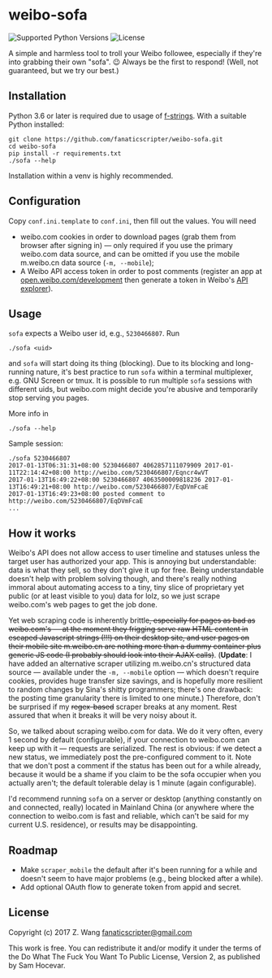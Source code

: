 # weibo-sofa

![Supported Python Versions](https://img.shields.io/badge/python-3.6-blue.svg?maxAge=2592000)
![License](https://img.shields.io/badge/license-WTFPL-blue.svg?maxAge=2592000)

A simple and harmless tool to troll your Weibo followee, especially if they're into grabbing their own "sofa". 😉 Always be the first to respond! (Well, not guaranteed, but we try our best.)

## Installation

Python 3.6 or later is required due to usage of [f-strings](https://docs.python.org/3.6/whatsnew/3.6.html#whatsnew36-pep498). With a suitable Python installed:

```
git clone https://github.com/fanaticscripter/weibo-sofa.git
cd weibo-sofa
pip install -r requirements.txt
./sofa --help
```

Installation within a venv is highly recommended.

## Configuration

Copy `conf.ini.template` to `conf.ini`, then fill out the values. You will need

- weibo.com cookies in order to download pages (grab them from browser after signing in) — only required if you use the primary weibo.com data source, and can be omitted if you use the mobile m.weibo.cn data source (`-m, --mobile`);
- A Weibo API access token in order to post comments (register an app at [open.weibo.com/development](http://open.weibo.com/development) then generate a token in Weibo's [API explorer](http://open.weibo.com/tools/apitest.php)).

## Usage

`sofa` expects a Weibo user id, e.g., `5230466807`. Run

```
./sofa <uid>
```

and `sofa` will start doing its thing (blocking). Due to its blocking and long-running nature, it's best practice to run `sofa` within a terminal multiplexer, e.g. GNU Screen or tmux. It is possible to run multiple `sofa` sessions with different uids, but weibo.com might decide you're abusive and temporarily stop serving you pages.

More info in

```
./sofa --help
```

Sample session:

```
./sofa 5230466807
2017-01-13T06:31:31+08:00 5230466807 4062857111079909 2017-01-11T22:14:42+08:00 http://weibo.com/5230466807/Eqncr4wVT
2017-01-13T16:49:22+08:00 5230466807 4063500009818236 2017-01-13T16:49:21+08:00 http://weibo.com/5230466807/EqDVmFcaE
2017-01-13T16:49:23+08:00 posted comment to http://weibo.com/5230466807/EqDVmFcaE
...
```

## How it works

Weibo's API does not allow access to user timeline and statuses unless the target user has authorized your app. This is annoying but understandable: data is what they sell, so they don't give it up for free. Being understandable doesn't help with problem solving though, and there's really nothing immoral about automating access to a tiny, tiny slice of proprietary yet public (or at least visible to you) data for lolz, so we just scrape weibo.com's web pages to get the job done.

Yet web scraping code is inherently brittle<s>, especially for pages as bad as weibo.com's — at the moment they frigging serve raw HTML content in escaped Javascript strings (!!!) on their desktop site, and user pages on their mobile site m.weibo.cn are nothing more than a dummy container plus generic JS code (I probably should look into their AJAX calls)</s>. (**Update**: I have added an alternative scraper utilizing m.weibo.cn's structured data source — available under the `-m, --mobile` option — which doesn't require cookies, provides huge transfer size savings, and is hopefully more resilient to random changes by Sina's shitty programmers; there's one drawback: the posting time granularity there is limited to one minute.) Therefore, don't be surprised if my <s>regex-based</s> scraper breaks at any moment. Rest assured that when it breaks it will be very noisy about it.

So, we talked about scraping weibo.com for data. We do it very often, every 1 second by default (configurable), if your connection to weibo.com can keep up with it — requests are serialized. The rest is obvious: if we detect a new status, we immediately post the pre-configured comment to it. Note that we don't post a comment if the status has been out for a while already, because it would be a shame if you claim to be the sofa occupier when you actually aren't; the default tolerable delay is 1 minute (again configurable).

I'd recommend running `sofa` on a server or desktop (anything constantly on and connected, really) located in Mainland China (or anywhere where the connection to weibo.com is fast and reliable, which can't be said for my current U.S. residence), or results may be disappointing.

## Roadmap

- Make `scraper_mobile` the default after it's been running for a while and doesn't seem to have major problems (e.g., being blocked after a while).
- Add optional OAuth flow to generate token from appid and secret.

## License

Copyright (c) 2017 Z. Wang <fanaticscripter@gmail.com>

This work is free. You can redistribute it and/or modify it under the terms of the Do What The Fuck You Want To Public License, Version 2, as published by Sam Hocevar.
